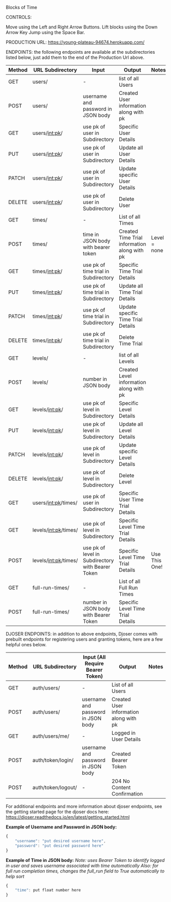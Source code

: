 Blocks of Time

CONTROLS:

Move using the Left and Right Arrow Buttons.
Lift blocks using the Down Arrow Key
Jump using the Space Bar.

PRODUCTION URL: https://young-plateau-94674.herokuapp.com/

ENDPOINTS: the following endpoints are available at the subdirectories listed below, just add them to the end of the Production Url above.

| Method | URL Subdirectory       | Input                                             | Output                                       | Notes           |
| ------ | ---------------------- | ------------------------------------------------- | -------------------------------------------- | --------------- |
| GET    | users/                 | -                                                 | list of all Users                            |                 |
| POST   | users/                 | username and password in JSON body                | Created User information along with pk       |                 |
| GET    | users/<int:pk>/        | use pk of user in Subdirectory                    | Specific User Details                        |                 |
| PUT    | users/<int:pk>/        | use pk of user in Subdirectory                    | Update all User Details                      |                 |
| PATCH  | users/<int:pk>/        | use pk of user in Subdirectory                    | Update specific User Details                 |                 |
| DELETE | users/<int:pk>/        | use pk of user in Subdirectory                    | Delete User                                  |                 |
| GET    | times/                 | -                                                 | List of all Times                            |                 |
| POST   | times/                 | time in JSON body with bearer token               | Created Time Trial information along with pk | Level = none    |
| GET    | times/<int:pk>/        | use pk of time trial in Subdirectory              | Specific Time Trial Details                  |                 |
| PUT    | times/<int:pk>/        | use pk of time trial in Subdirectory              | Update all Time Trial Details                |                 |
| PATCH  | times/<int:pk>/        | use pk of time trial in Subdirectory              | Update specific Time Trial Details           |                 |
| DELETE | times/<int:pk>/        | use pk of time trial in Subdirectory              | Delete Time Trial                            |                 |
| GET    | levels/                | -                                                 | list of all Levels                           |                 |
| POST   | levels/                | number in JSON body                               | Created Level information along with pk      |                 |
| GET    | levels/<int:pk>/       | use pk of level in Subdirectory                   | Specific Level Details                       |                 |
| PUT    | levels/<int:pk>/       | use pk of level in Subdirectory                   | Update all Level Details                     |                 |
| PATCH  | levels/<int:pk>/       | use pk of level in Subdirectory                   | Update specific Level Details                |                 |
| DELETE | levels/<int:pk>/       | use pk of level in Subdirectory                   | Delete Level                                 |                 |
| GET    | users/<int:pk>/times/  | use pk of user in Subdirectory                    | Specific User Time Trial Details             |                 |
| GET    | levels/<int:pk>/times/ | use pk of level in Subdirectory                   | Specific Level Time Trial Details            |                 |
| POST   | levels/<int:pk>/times/ | use pk of level in Subdirectory with Bearer Token | Specific Level Time Trial Details            | Use This One!   |
| GET    | full-run-times/        | -                                                 | List of all Full Run Times                   |                 |
| POST   | full-run-times/        | number in JSON body with Bearer Token             | Specific Level Time Trial Details            |                 |

DJOSER ENDPOINTS: in addition to above endpoints, Djoser comes with prebuilt endpoints for registering users and granting tokens, here are a few helpful ones below.

| Method | URL Subdirectory      | Input (All Require Bearer Token)     | Output                                       | Notes                   |
| ------ | --------------------- | ------------------------------------ | -------------------------------------------- | ----------------------- |
| GET    | auth/users/           | -                                    | List of all Users                            |                         |
| POST   | auth/users/           | username and password in JSON body   | Created User information along with pk       |                         |
| GET    | auth/users/me/        | -                                    | Logged in User Details                       |                         |
| POST   | auth/token/login/     | username and password in JSON body   | Created Bearer Token                         |                         |
| POST   | auth/token/logout/    | -                                    | 204 No Content Confirmation                  |                         |


For additional endpoints and more information about djoser endpoints, see the getting started page for the djoser docs here: 
https://djoser.readthedocs.io/en/latest/getting_started.html


__Example of Username and Password in JSON body:__
``` js
{
    "username": "put desired username here",
    "password": "put desired password here"
}
```

__Example of Time in JSON body:__
_Note: uses Bearer Token to identify logged in user and saves username associated with time automatically_
_Also: for full run completion times, changes the full_run field to True automatically to help sort_
``` js
{
    "time": put float number here
}
```